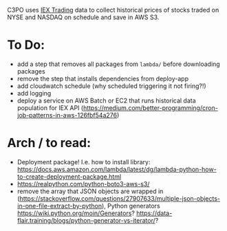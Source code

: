 C3PO uses [IEX Trading](https://iextrading.com/developer/) data to collect historical prices of stocks traded on NYSE and NASDAQ on schedule and save in AWS S3.

# To Do:

* add a step that removes all packages from `lambda/` before downloading packages
* remove the step that installs dependencies from deploy-app
* add cloudwatch schedule (why scheduled triggering it not firing?!)
* add logging
* deploy a service on AWS Batch or EC2 that runs historical data population for IEX API (https://medium.com/better-programming/cron-job-patterns-in-aws-126fbf54a276)

# Arch / to read:

* Deployment package! I.e. how to install library: https://docs.aws.amazon.com/lambda/latest/dg/lambda-python-how-to-create-deployment-package.html
* https://realpython.com/python-boto3-aws-s3/
* remove the array that JSON objects are wrapped in (https://stackoverflow.com/questions/27907633/multiple-json-objects-in-one-file-extract-by-python), Python generators https://wiki.python.org/moin/Generators? https://data-flair.training/blogs/python-generator-vs-iterator/?
